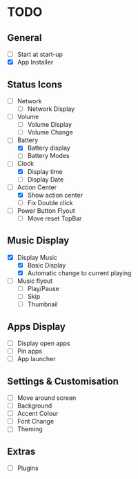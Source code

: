# TODO

## General

* [ ] Start at start-up
* [x] App Installer

## Status Icons

* [ ] Network
  * [ ] Network Display
* [ ] Volume
  * [ ] Volume Display
  * [ ] Volume Change
* [ ] Battery
  * [x] Battery display
  * [ ] Battery Modes
* [ ] Clock
  * [x] Display time
  * [ ] Display Date
* [ ] Action Center
  * [x] Show action center
  * [ ] Fix Double click
* [ ] Power Button Flyout
  * [ ] Move reset TopBar

## Music Display

* [X] Display Music
  * [X] Basic Display
  * [X] Automatic change to current playing
* [ ] Music flyout
  * [ ] Play/Pause
  * [ ] Skip
  * [ ] Thumbnail

## Apps Display

* [ ] Display open apps
* [ ] Pin apps
* [ ] App launcher

## Settings & Customisation

* [ ] Move around screen
* [ ] Background
* [ ] Accent Colour
* [ ] Font Change
* [ ] Theming

## Extras

* [ ] Plugins
